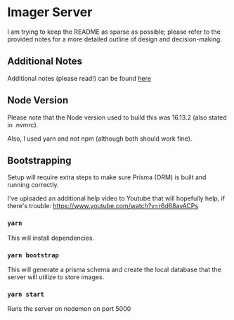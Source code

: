 # Imager Server

I am trying to keep the README as sparse as possible; please refer to the provided notes for a more detailed outline of design and decision-making.

## Additional Notes

Additional notes (please read!) can be found [here](https://drive.google.com/file/d/1BI2pgPGkHRQ16z_uDO07hZyBkwNmLdlv/view?usp=sharing)


## Node Version

Please note that the Node version used to build this was 16.13.2 (also stated in .nvmrc).

Also, I used yarn and not npm (although both should work fine).

## Bootstrapping

Setup will require extra steps to make sure Prisma (ORM) is built and running correctly.

I've uploaded an additional help video to Youtube that will hopefully help, if there's trouble:
https://www.youtube.com/watch?v=r6d68avACPs

### `yarn`

This will install dependencies.

### `yarn bootstrap`

This will generate a prisma schema and create the local database that the server will utilize to store images.

### `yarn start`

Runs the server on nodemon on port 5000
